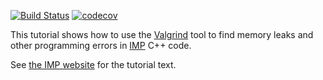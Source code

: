 [![Build Status](https://github.com/salilab/imp_valgrind_tutorial/workflows/build/badge.svg?branch=main)](https://github.com/salilab/imp_valgrind_tutorial/actions?query=workflow%3Abuild)
[![codecov](https://codecov.io/gh/salilab/imp_valgrind_tutorial/branch/main/graph/badge.svg)](https://codecov.io/gh/salilab/imp_valgrind_tutorial)

This tutorial shows how to use the [Valgrind](https://www.valgrind.org/)
tool to find memory leaks and other programming errors in
[IMP](https://integrativemodeling.org/) C++ code.

See [the IMP website](https://integrativemodeling.org/tutorials/valgrind/)
for the tutorial text.
